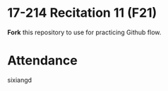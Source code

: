 # 17-214 Recitation 11 (F21)
**Fork** this repository to use for practicing Github flow.

# Attendance
sixiangd

